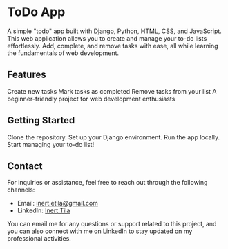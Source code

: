 # ToDo App
A simple "todo" app built with Django, Python, HTML, CSS, and JavaScript. This web application allows you to create and manage your to-do lists effortlessly. Add, complete, and remove tasks with ease, all while learning the fundamentals of web development.

## Features

Create new tasks
Mark tasks as completed
Remove tasks from your list
A beginner-friendly project for web development enthusiasts

## Getting Started

Clone the repository.
Set up your Django environment.
Run the app locally.
Start managing your to-do list!

## Contact

For inquiries or assistance, feel free to reach out through the following channels:

- Email: [inert.etila@gmail.com](mailto:inert.etila@gmail.com)
- LinkedIn: [Inert Tila](https://al.linkedin.com/in/inerttila)

You can email me for any questions or support related to this project, and you can also connect with me on LinkedIn to stay updated on my professional activities.
